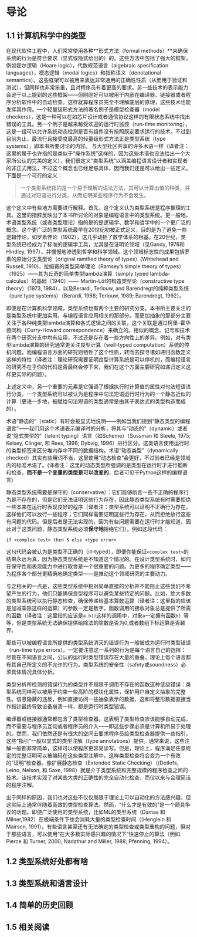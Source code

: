 # 导论
## 1.1 计算机科学中的类型
在现代软件工程中，人们常常使用各种**形式方法（formal methods）**来确保系统的行为是符合要求（显式或隐式给出的）的。这些方法中包括了强大的框架，例如霍尔逻辑（Hoare logic），代数规范语言（algebraic specification languages），模态逻辑（modal logics）和指称语义（denotational semantics）。这些框架可以被用来表达非常通用的正确性性质（从而用于验证和测试），但同样也非常笨重，且对程序员有着更高的要求。另一些技术的表示能力会逊于以上提到的这些框架——但刚刚好可以被用于内嵌在编译器、链接器或者程序分析软件中的自动检查。这样就算程序员完全不理解底层的原理，这些技术也能发挥其作用。一个轻量级形式方法的著名例子是模型检查器（model checkers），这是一种可以在如芯片设计或者通信协议这样的有限状态系统中找出错误的工具。另一个例子是越来越受欢迎的运行时监控（run-time monitoring），这是一组可以允许系统动态检测是否有组件没有按照既定要求运行的技术。不过到目前为止，最流行且接受度最高的轻量级形式方法正是类型系统（type systems），即本书所要讨论的内容。
与大型社区共享的许多术语一样（译者注：这里的属于也许指的是类似于“操作系统”这样的，因为这些术语也没法给出一个大家所公认的完美的定义），我们很定义“类型系统”以涵盖编程语言设计者和实现者的非正式用法，不过这个概念也已经足够具体，因而我们还是可以给出一些定义。下面是一个可行的定义：
> 一个类型系统指的是一个易于理解的语法方法，其可以计算出值的种类，并通过对短语进行分类，从而证明某些程序行为不会发生。

这个定义中有些地方需要进行解释。首先，这个定义认为类型系统是程序推理的工具。这里的措辞反映出了本书所讨论的对象是编程语言中的类型系统。更一般地，术语类型系统（或者类型理论）指的是的是逻辑学、数学和哲学中的一个更广泛的概念。这个更广泛的类型系统最早在20世纪初被正式定义，目的是为了避免一些逻辑悖论，如罗素悖论（1902），这几乎动摇了数学体系的根基。在20世纪，类型系统已经成为了标准的逻辑学工具，尤其是在证明论领域（见Gandy, 1976和Hindley, 1997），并慢慢地渗透到哲学和科学领域。这个领域标志性的成果包括罗素的原始分支类型论（original ramified theory of types）(Whitehead and Russell, 1910)，拉姆赛的类型简单理论（Ramsey’s simple theory of types）（1925）——其为丘奇的简单类型lambda演算（simply typed lambda-calculus）的基础（1940）—— Martin-Löf的构造类型论（constructive type theory）（1973, 1984），以及Berardi, Terlouw, and Barendregt的纯粹类型系统（pure type systems）（Berardi, 1988; Terlouw, 1989; Barendregt, 1992）。

即便是在计算机科学领域，类型系统也有两个主要的研究分支。本书所主要关注的是类型系统中更加实用，与编程语言应用相关的那部分。而更加抽象的那部分主要关注于各种纯类型lambda演算和各式逻辑之间的关联，这个关联是通过柯里-霍华德同构（Curry-Howard correspondence）来确立的。相似的概念、记号和技术在两个研究分支中均有应用，不过还是存在着一些方向性上的差异。例如，对有类型lambda演算的研究通常更关注良型计算（well-typed computation）系统的停机问题，而编程语言方面的研究则牺牲了这个性质，转而去探寻诸如递归函数定义这样的特性（译者注：理论研究需要证明良型计算系统是可以停机的，而编程语言的研究不在乎你的代码是否最终会停下来，我们在这个方面主要研究如递归定义这样更实际的问题）。

上述定义中，另一个重要的元素是它强调了根据执行时计算值的属性对句法短语进行分类。一个类型系统可以被认为是程序中句法短语运行时行为的一个静态近似的计算（更进一步地，被赋给句法短语的类型通常是由其子表达式的类型构造而成的）。

术语“静态的”（static）有时会被显式地说明——例如当我们提到“静态类型的编程语言”——我们用这个术语表示编译时的分析，将其与“动态的”（dynamic）或者说“隐式类型的”（latent typing）语言（如Scheme）（Sussman 和 Steele, 1975; Kelsey, Clinger, 和 Rees, 1998; Dybvig, 1996）进行区分。这类语言使用运行时的类型标签来区分堆内存中不同的数据结构。术语“动态类型”（dynamically checked）其实有些用词不当，这里使用“动态检查”会更好，不过前者已经是领域内的标准术语了。(译者注：这里的动态类型所强调的是类型在运行时才进行推断和检查，**而不是一个变量的类型是可以改变的**，后者可见于Python这样的编程语言)

静态类型系统需要是保守的（conservative）：它们能够断言一些不正确的程序行为是不存在的，但是它们无法证明这些行为存在，因此静态类型系统有时需要拒绝一些本来在运行时表现良好的程序（译者注：类型系统可以证明不正确行为存在，这样他们可以放行一些程序；它们同样需要证明这些行为存在，从而拒绝放行这些有问题的代码。但是后者是无法实现的，因为有些问题需要在运行时才能知道，因此对于这类问题，静态类型系统必须**保守地**拒绝它们）。例如这段代码：

```
if <complex test> then 5 else <type error>
```

这句代码会被认为是类型不正确的（ill-typed），即便你能保证`<complex test>`的结果永远为真，因为静态类型系统是不知道这个情况的。在设计类型系统时，如何在保守性和表现能力中进行取舍是一个很重要的问题。为更多的程序确定类型——为程序各个部分更精确地确定类型——是推动这个领域研究的主要动力。

与之相关的一点是，这些类型系统中相对简单直接的分析并不能阻止这些我们不希望产生的行为，他们只能确保良型程序可以避免某些特定的问题。比如，绝大多数的类型系统可以执行静态检查，确保传递给基本算数运算（译者注：这里指的应该是加减乘除这样的运算）的参数一定是数字，函数调用的接收对象总是提供了所需的函数（译者注：这里指的应该是`a.b()`这样的调用中，对象`a`一定拥有函数`b`）等等，但是类型系统无法确保提供给除法的除数是否为0,或者数组下标运算是否越界。

那些可以被编程语言所提供的类型系统消灭的错误行为一般被成为运行时类型错误（run-time type errors）。一定要注意这一系列的行为是每个语言自己的选择：尽管在不同语言之间，公认的运行时类型错误存在大量的重叠，理论上每个语言都有其自己所定义的不允许的行为。类型系统的安全性（safety或soundness）必须具体情况具体分析。

类型分析所检测的错误行为的类型并不局限于调用不存在的函数这种低级错误：类型系统同样可以被用于约束一些高阶的模块化属性，保护用户自定义抽象的完整性。信息隐藏的违反，例如直接访问一些抽象表示的数据，这和将整形数据直接当作指针最终导致设备崩溃一样，都是运行时类型错误。

编译器或链接器通常都包含了类型检查器。这表明了类型检查应该能够自动完成，而不需要与程序员互动或者程序员的介入——即这些步骤必须是计算机所易于处理的。然而，我们依然还是有很大的空间去要求程序员给类型检查器提供一些指引，这些“指引”一般以显式的类型注解（type annotations）提供。通常来说，这些注解一般都非常简单，这样可以使程序更容易读写。但是，理论上，程序满足任意规定的完整证明可以被编码在这些类型注解中，这样类型检查将会变为一个有效的“证明”检查器。像扩展静态检查（Extended Static Checking）（(Detlefs, Leino, Nelson, 和 Saxe, 1998）就是介于类型系统和完整规模的程序检查之间的技术。该技术实现了对某些大类的正确性的完全自动化检查，而仅以来与合理简洁的程序注解。

出于同样的原因，我们也对这些不仅仅局限于理论上可以自动化的方法感兴趣，但这实际上通常伴随着高效的类型检查算法。然而，“什么才是有效的”是一个颇具争议的话题。即便广泛使用的类型系统，比如ML的类型系统（Damas 和 Milner,1982）在极端条件下也会消耗大量的类型检查时间（(Henglein 和 Mairson, 1991）。有些语言甚至还有无法确定的类型检查或类型重构的问题，但对于那些语言，可以使用“在大多数实际感兴趣的情况下”快速停止的算法（例如. Pierce 和 Turner, 2000; Nadathur and Miller, 1988; Pfenning, 1994）。

## 1.2 类型系统好处都有啥
## 1.3 类型系统和语言设计
## 1.4 简单的历史回顾
## 1.5 相关阅读